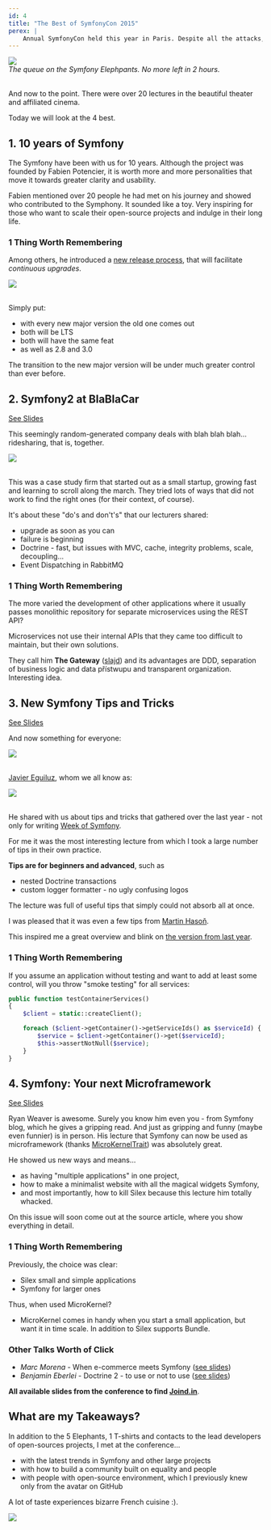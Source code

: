 ```yaml
---
id: 4
title: "The Best of SymfonyCon 2015"
perex: |
    Annual SymfonyCon held this year in Paris. Despite all the attacks, Paris lives on. Maybe more. An example of this can be 1000 visitors who arrived at the event. I represented Bohemia with Dennis, and also with Petr and Cuba from Lmc.eu.
---
```


<div class="text-center">
    <img src="/assets/images/posts/2015/symfonycon/symfonycon-divadlo.jpg" class="img-thumbnail">
    <br>
    <em>The queue on the Symfony Elephpants. No more left in 2 hours.</em>
</div>
<br>

And now to the point. There were over 20 lectures in the beautiful theater and affiliated cinema.

Today we will look at the 4 best.

## 1. 10 years of Symfony

The Symfony have been with us for 10 years. Although the project was founded by Fabien Potencier, it is worth more and more personalities that move it towards greater clarity and usability.

Fabien mentioned over 20 people he had met on his journey and showed who contributed to the Symphony. It sounded like a toy. Very inspiring for those who want to scale their open-source projects and indulge in their long life.

### 1 Thing Worth Remembering

Among others, he introduced a [new release process](https://symfony.com/blog/improving-the-symfony-release-process), that will facilitate <em>continuous upgrades</em>.

<div class="text-center">
    <img class="img-thumbnail" src="/assets/images/posts/2015/symfonycon/symfonycon-release-process.jpg">
</div>
<br>

Simply put:

- with every new major version the old one comes out
- both will be LTS
- both will have the same feat
- as well as 2.8 and 3.0

The transition to the new major version will be under much greater control than ever before.


## 2. Symfony2 at BlaBlaCar

<a href="https://speakerdeck.com/odolbeau/symfony-at-blablacar" class="btn btn-warning btn-sm">
    <em class="fas fa-slideshare fa-fw"></em>
    See Slides
</a>

This seemingly random-generated company deals with blah blah blah... ridesharing, that is, together.

<div class="text-center">
    <img src="/assets/images/posts/2015/symfonycon/symfonycon-bla-bla-car.png" class="img-thumbnail">
</div>
<br>

This was a case study firm that started out as a small startup, growing fast and learning to scroll along the march. They tried lots of ways that did not work to find the right ones (for their context, of course).

It's about these "do's and don't's" that our lecturers shared:

- upgrade as soon as you can
- failure is beginning
- Doctrine - fast, but issues with MVC, cache, integrity problems, scale, decoupling...
- Event Dispatching in RabbitMQ

### 1 Thing Worth Remembering

The more varied the development of other applications where it usually passes monolithic repository for separate microservices using the REST API?

Microservices not use their internal APIs that they came too difficult to maintain, but their own solutions.

They call him **The Gateway** ([slajd](https://speakerdeck.com/odolbeau/symfony-at-blablacar?slide=64)) and its advantages are DDD, separation of business logic and data přístwupu and transparent organization. Interesting idea.


## 3. New Symfony Tips and Tricks

<a href="https://www.slideshare.net/javier.eguiluz/new-symfony-tips-tricks-symfonycon-paris-2015" class="btn btn-warning btn-sm">
    <em class="fas fa-slideshare fa-fw"></em>
    See Slides
</a>


And now something for everyone:

<div class="text-center">
    <img src="/assets/images/posts/2015/symfonycon/symfonycon-tips-and-tricks.jpg" class="img-thumbnail">
</div>
<br>

[Javier Eguiluz](https://twitter.com/javiereguiluz), whom we all know as:

<div class="text-center">
    <img src="/assets/images/posts/2015/symfonycon/symfonycon-javier.png" class="img-thumbnail">
</div>
<br>



He shared with us about tips and tricks that gathered over the last year - not only for writing [Week of Symfony](https://symfony.com/blog/category/a-week-of-symfony).

For me it was the most interesting lecture from which I took a large number of tips in their own practice.

**Tips are for beginners and advanced**, such as

- nested Doctrine transactions
- custom logger formatter - no ugly confusing logos

The lecture was full of useful tips that simply could not absorb all at once.

I was pleased that it was even a few tips from [Martin Hasoň](https://twitter.com/hasonm).

This inspired me a great overview and blink on [the version from last year](https://www.slideshare.net/javier.eguiluz/symfony-tips-and-tricks).


### 1 Thing Worth Remembering


If you assume an application without testing and want to add at least some control, will you throw "smoke testing" for all services:

```php
public function testContainerServices()
{
	$client = static::createClient();

	foreach ($client->getContainer()->getServiceIds() as $serviceId) {
        $service = $client->getContainer()->get($serviceId);
        $this->assertNotNull($service);
	}
}
```


## 4. Symfony: Your next Microframework

<a href="https://www.slideshare.net/weaverryan/symfony-your-next-microframework-symfonycon-2015" class="btn btn-warning btn-sm">
    <em class="fas fa-slideshare fa-fw"></em>
    See Slides
</a>


Ryan Weaver is awesome. Surely you know him even you - from Symfony blog, which he gives a gripping read. And just as gripping and funny (maybe even funnier) is in person. His lecture that Symfony can now be used as microframework (thanks [MicroKernelTrait](https://github.com/symfony/symfony/blob/3.0/src/Symfony/Bundle/FrameworkBundle/Kernel/MicroKernelTrait.php)) was absolutely great.


He showed us new ways and means...

- as having "multiple applications" in one project,
- how to make a minimalist website with all the magical widgets Symfony,
- and most importantly, how to kill Silex because this lecture him totally whacked.

On this issue will soon come out at the source article, where you show everything in detail.



### 1 Thing Worth Remembering


Previously, the choice was clear:

- Silex small and simple applications
- Symfony for larger ones

Thus, when used MicroKernel?

- MicroKernel comes in handy when you start a small application, but want it in time scale. In addition to Silex supports Bundle.



### Other Talks Worth of Click

- *Marc Morena* - When e-commerce meets Symfony ([see slides](https://www.slideshare.net/MarcMorera/when-ecommercemeetssymfonyparissymfonycon2015))
- *Benjamin Eberlei* - Doctrine 2 - to use or not to use ([see slides](https://qafoo.com/resources/presentations/symfonycon_paris_2015/doctrine2_to_use_or_not_to_use.html))

**All available slides from the conference to find [Joind.in](https://joind.in/event/symfonycon-paris-2015/schedule/list)**.


## What are my Takeaways?

In addition to the 5 Elephants, 1 T-shirts and contacts to the lead developers of open-sources projects, I met at the conference...

- with the latest trends in Symfony and other large projects
- with how to build a community built on equality and people
- with people with open-source environment, which I previously knew only from the avatar on GitHub

A lot of taste experiences bizarre French cuisine :).

<div class="text-center">
    <img src="/assets/images/posts/2015/symfonycon/symfonycon-stage.jpg" class="img-thumbnail">
</div>
